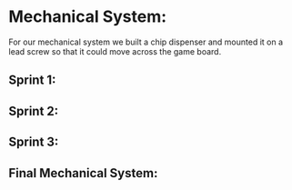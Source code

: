 # Mechanical System:

For our mechanical system we built a chip dispenser and mounted it on a lead screw so that it could move across the game board.

## Sprint 1:

## Sprint 2:

## Sprint 3:

## Final Mechanical System:
